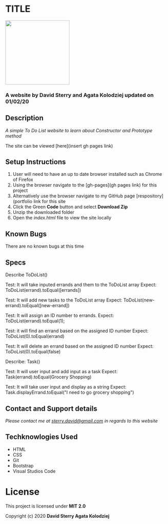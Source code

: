 # TITLE 
<img src="https://github.com/Dave-Sterry.png" width="200px" height="auto">

### A website by David Sterry and Agata Kolodziej updated on 01/02/20

## Description

_A simple To Do List website to learn about Constructor and Prototype method_

The site can be viewed [here](insert gh pages link)

## Setup Instructions
1. User will need to have an up to date browser installed such as Chrome of Firefox
2. Using the browser navigate to the [gh-pages](gh pages link) for this project
2. Alternatively use the browser navigate to my GitHub page [respository](portfolio link for this site
3. Click the Green **Code** button and select **Download Zip**
4. Unzip the downloaded folder
5. Open the _index.html_ file to view the site locally

## Known Bugs
There are no known bugs at this time

## Specs
Describe ToDoList()

Test: It will take inputed errands  and them to the ToDoList array
Expect: ToDoList(errand).toEqual([errands])

Test: It will add new tasks to the ToDoList array
Expect: ToDoList(new-errand).toEqual([new-errand])

Test: It will assign an ID number to errands.
Expect: ToDoList(errand).toEqual(1);

Test: it will find an errand based on the assigned ID number
Expect: ToDoList(0).toEqual(errand)

Test: It will delete an errand based on the assigned ID number
Expect: ToDoList(0).toEqual(false)

Describe: Task()

Test: It will user input and add input as a task 
Expect: Task(errand).toEqual(Grocery Shopping)

Test: It will take user input and display as a string
Expect: Task.displayErrand.toEqual("I need to go grocery shopping")




## Contact and Support details

_Please contact me at sterry.david@gmail.com in regards to this website_

## Techknowlogies Used

* HTML
* CSS
* Git
* Bootstrap
* Visual Studios Code

# License

This project is licensed under **MIT 2.0**

Copyright (c) 2020 **David Sterry Agata Kolodziej**